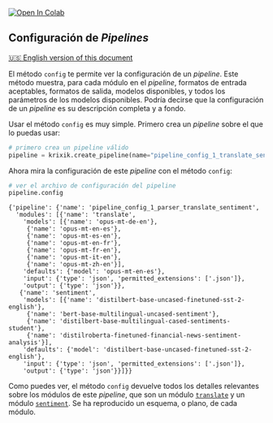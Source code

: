 <a href="https://colab.research.google.com/github/krixik-ai/krixik-docs/blob/main/docs/system/pipeline_creation/pipeline_config.ipynb" target="_parent"><img src="https://colab.research.google.com/assets/colab-badge.svg" alt="Open In Colab"/></a>

## Configuración de *Pipelines*
[🇺🇸 English version of this document](https://krixik-docs.readthedocs.io/latest/system/pipeline_creation/pipeline_config/)

El método `config` te permite ver la configuración de un *pipeline*. Este método muestra, para cada módulo en el *pipeline*, formatos de entrada aceptables, formatos de salida, modelos disponibles, y todos los parámetros de los modelos disponibles. Podría decirse que la configuración de un *pipeline* es su descripción completa y a fondo.

Usar el método `config` es muy simple. Primero crea un *pipeline* sobre el que lo puedas usar:


```python
# primero crea un pipeline válido
pipeline = krixik.create_pipeline(name="pipeline_config_1_translate_sentiment", module_chain=["translate", "sentiment"])
```

Ahora mira la configuración de este *pipeline* con el método `config`:


```python
# ver el archivo de configuración del pipeline
pipeline.config
```




    {'pipeline': {'name': 'pipeline_config_1_parser_translate_sentiment',
      'modules': [{'name': 'translate',
        'models': [{'name': 'opus-mt-de-en'},
         {'name': 'opus-mt-en-es'},
         {'name': 'opus-mt-es-en'},
         {'name': 'opus-mt-en-fr'},
         {'name': 'opus-mt-fr-en'},
         {'name': 'opus-mt-it-en'},
         {'name': 'opus-mt-zh-en'}],
        'defaults': {'model': 'opus-mt-en-es'},
        'input': {'type': 'json', 'permitted_extensions': ['.json']},
        'output': {'type': 'json'}},
       {'name': 'sentiment',
        'models': [{'name': 'distilbert-base-uncased-finetuned-sst-2-english'},
         {'name': 'bert-base-multilingual-uncased-sentiment'},
         {'name': 'distilbert-base-multilingual-cased-sentiments-student'},
         {'name': 'distilroberta-finetuned-financial-news-sentiment-analysis'}],
        'defaults': {'model': 'distilbert-base-uncased-finetuned-sst-2-english'},
        'input': {'type': 'json', 'permitted_extensions': ['.json']},
        'output': {'type': 'json'}}]}}



Como puedes ver, el método `config` devuelve todos los detalles relevantes sobre los módulos de este *pipeline*, que son un módulo [`translate`](../../modulos/modulos_ia/modulo_translate_traduccion.md) y un módulo [`sentiment`](../../modulos/modulos_ia/modulo_sentiment_analisis_de_sentimiento.md). Se ha reproducido un esquema, o plano, de cada módulo.
